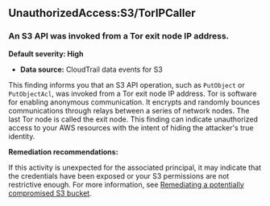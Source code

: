 

UnauthorizedAccess:S3/TorIPCaller
---------------------------------

### An S3 API was invoked from a Tor exit node IP address.

**Default severity: High**

* **Data source:** CloudTrail data events for S3

This finding informs you that an S3 API operation, such as `PutObject` or `PutObjectAcl`, was invoked from a Tor exit node IP address. Tor is software for enabling anonymous communication. It encrypts and randomly bounces communications through relays between a series of network nodes. The last Tor node is called the exit node. This finding can indicate unauthorized access to your AWS resources with the intent of hiding the attacker's true identity.

**Remediation recommendations:**

If this activity is unexpected for the associated principal, it may indicate that the credentials have been exposed or your S3 permissions are not restrictive enough. For more information, see [Remediating a potentially compromised S3 bucket](https://docs.aws.amazon.com/guardduty/latest/ug/compromised-s3.html).


